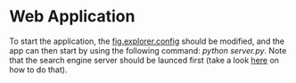 # Web Application

To start the application, the [fig.explorer.config](https://github.com/saarku/fig-explorer/blob/master/fig.explorer.config) should be modified, and the app can then start by using the following command: *python server.py*. 
Note that the search engine server should be launced first (take a look [here](https://github.com/saarku/fig-explorer/tree/master/lucene-server) on how to do that).
